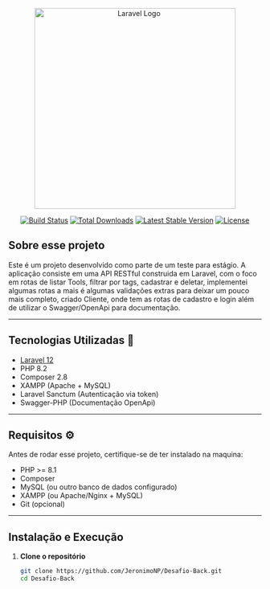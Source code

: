 <p align="center"><a href="https://laravel.com" target="_blank"><img src="https://raw.githubusercontent.com/laravel/art/master/logo-lockup/5%20SVG/2%20CMYK/1%20Full%20Color/laravel-logolockup-cmyk-red.svg" width="400" alt="Laravel Logo"></a></p>

<p align="center">
<a href="https://github.com/laravel/framework/actions"><img src="https://github.com/laravel/framework/workflows/tests/badge.svg" alt="Build Status"></a>
<a href="https://packagist.org/packages/laravel/framework"><img src="https://img.shields.io/packagist/dt/laravel/framework" alt="Total Downloads"></a>
<a href="https://packagist.org/packages/laravel/framework"><img src="https://img.shields.io/packagist/v/laravel/framework" alt="Latest Stable Version"></a>
<a href="https://packagist.org/packages/laravel/framework"><img src="https://img.shields.io/packagist/l/laravel/framework" alt="License"></a>
</p>

## Sobre esse projeto

Este é um projeto desenvolvido como parte de um teste para estágio. A aplicação consiste em uma API RESTful construida em Laravel, com o foco em rotas de listar Tools, filtrar por tags, cadastrar e deletar, implementei algumas rotas a mais é algumas validações extras para deixar um pouco mais completo, criado Cliente, onde tem as rotas de cadastro e login além de utilizar o Swagger/OpenApi para documentação.

---

## Tecnologias Utilizadas 🚀
- [Laravel 12](https://laravel.com)
- PHP 8.2
- Composer 2.8
- XAMPP (Apache + MySQL)
- Laravel Sanctum (Autenticação via token)
- Swagger-PHP (Documentação OpenApi)

---

## Requisitos ⚙️

Antes de rodar esse projeto, certifique-se de ter instalado na maquina:

- PHP >= 8.1
- Composer
- MySQL (ou outro banco de dados configurado)
- XAMPP (ou Apache/Nginx + MySQL)
- Git (opcional)

---

## Instalação e Execução

1. **Clone o repositório**
    ```bash
    git clone https://github.com/JeronimoNP/Desafio-Back.git
    cd Desafio-Back
